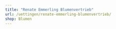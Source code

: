 ```yaml
---
title: "Renate Emmerling Blumenvertrieb"
url: /uettingen/renate-emmerling-blumenvertrieb/
shop: Blumen
---
```

